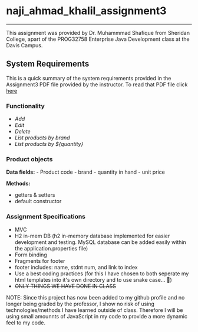 # naji_ahmad_khalil_assignment3
---

This assignment was provided by Dr. Muhammmad Shafique from Sheridan College, apart of the PROG32758 Enterprise Java Development class at the Davis Campus.

## System Requirements
This is a quick summary of the system requirements provided in the Assignment3 PDF file provided by the instructor. To read that PDF file click [here]([https://www.github.com/flannelmonke/naji_ahmad_khalil_assignment3/Assignment3.pdf](https://github.com/flannelmonke/naji_ahmad_khalil_assignment3/blob/main/Assignment3.pdf))
 ### Functionality
  - *Add*
  - *Edit*
  - *Delete*
  - *List products by brand*
  - *List products by ${quantity}*

### Product objects
  **Data fields:**
    - Product code
    - brand
    - quantity in hand 
    - unit price

**Methods:**
  - getters & setters
  - default constructor

### Assignment Specifications
  - MVC
  - H2 in-mem DB (h2 in-memory database implemented for easier development and testing. MySQL database can be added easily within the application.properties file)
  - Form binding
  - Fragments for footer
  - footer includes: name, stdnt num, and link to index
  - Use a best coding practices (for this I have chosen to both seperate my html templates into it's own directory and to use snake case... 🥶)
  - ~~ONLY THINGS WE HAVE DONE IN CLASS~~

NOTE: Since this project has now been added to my github profile and no longer being graded by the professor, I show no risk of using technologies/methods I have learned outside of class. Therefore I will be using small amounnts of JavaScript in my code to provide a more dynamic feel to my code.


